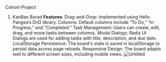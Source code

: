 Cohort-Project
1. KanBan Borad
  **Features**:
Drag-and-Drop: Implemented using Hello Pangea’s DnD library.
Columns: Default columns include “To Do,” “In Progress,” and “Completed.”
Task Management: Users can create, edit, drag, and move tasks between columns.
Modal Dialogs: Radix UI Dialogs are used for adding tasks with title, description, and due date.
LocalStorage Persistence: The board's state is saved in localStorage to persist data across page reloads.
Responsive Design: The board adapts well to different screen sizes, including mobile views.
![Untitled](https://github.com/user-attachments/assets/39941111-d216-486e-9d96-9e1720f154d1)
